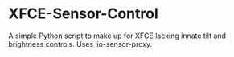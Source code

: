 # XFCE-Sensor-Control
A simple Python script to make up for XFCE lacking innate tilt and brightness controls. Uses iio-sensor-proxy.
